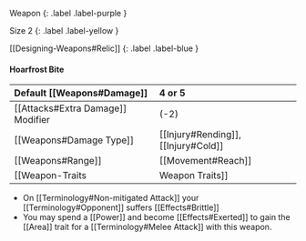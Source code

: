 Weapon
{: .label .label-purple }

Size 2
{: .label .label-yellow }

[[Designing-Weapons#Relic]]
{: .label .label-blue }

#### Hoarfrost Bite

| Default [[Weapons#Damage]]                     | 4 or 5                                                                                                                                                           |
| :-------------------------------------------------------- | :--------------------------------------------------------------------------------------------------------------------------------------------------------------- |
| [[Attacks#Extra Damage]] Modifier | (-2)                                                                                                                                                             |
| [[Weapons#Damage Type]]                 | [[Injury#Rending]], [[Injury#Cold]]                                                                                                 |
| [[Weapons#Range]]                               | [[Movement#Reach]]                                                                                                                                     |
| [[Weapon-Traits|Weapon Traits]]                       | [[One-Handed|One Handed]], [[Striking]], [[Game/Blocks/Hand-And-A-Half|Hand-And-A-Half]], [[Game/Blocks/Perfect|Perfect]] |

* On [[Terminology#Non-mitigated Attack]] your [[Terminology#Opponent]] suffers [[Effects#Brittle]]
* You may spend a [[Power]] and become [[Effects#Exerted]] to gain the [[Area]] trait for a [[Terminology#Melee Attack]] with this weapon.